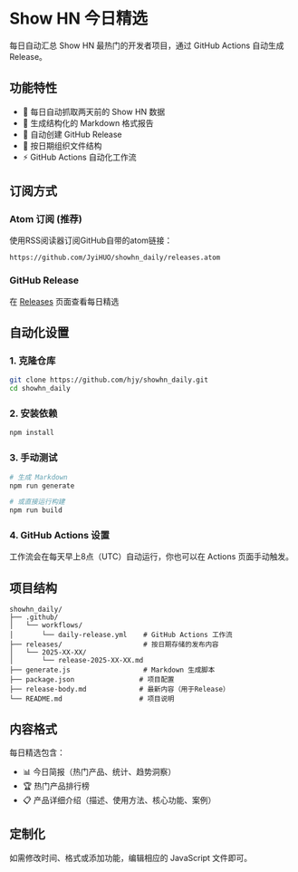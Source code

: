 # Show HN 今日精选

每日自动汇总 Show HN 最热门的开发者项目，通过 GitHub Actions 自动生成 Release。

## 功能特性

- 📅 每日自动抓取两天前的 Show HN 数据
- 📝 生成结构化的 Markdown 格式报告
- 🚀 自动创建 GitHub Release
- 📁 按日期组织文件结构
- ⚡ GitHub Actions 自动化工作流

## 订阅方式

### Atom 订阅 (推荐)
使用RSS阅读器订阅GitHub自带的atom链接：
```
https://github.com/JyiHUO/showhn_daily/releases.atom
```

### GitHub Release
在 [Releases](https://github.com/JyiHUO/showhn_daily/releases) 页面查看每日精选

## 自动化设置

### 1. 克隆仓库
```bash
git clone https://github.com/hjy/showhn_daily.git
cd showhn_daily
```

### 2. 安装依赖
```bash
npm install
```

### 3. 手动测试
```bash
# 生成 Markdown
npm run generate

# 或直接运行构建
npm run build
```

### 4. GitHub Actions 设置
工作流会在每天早上8点（UTC）自动运行，你也可以在 Actions 页面手动触发。

## 项目结构

```
showhn_daily/
├── .github/
│   └── workflows/
│       └── daily-release.yml    # GitHub Actions 工作流
├── releases/                    # 按日期存储的发布内容
│   └── 2025-XX-XX/
│       └── release-2025-XX-XX.md
├── generate.js                  # Markdown 生成脚本  
├── package.json                # 项目配置
├── release-body.md             # 最新内容（用于Release）
└── README.md                   # 项目说明
```

## 内容格式

每日精选包含：
- 📊 今日简报（热门产品、统计、趋势洞察）
- 🏆 热门产品排行榜
- 📋 产品详细介绍（描述、使用方法、核心功能、案例）

## 定制化

如需修改时间、格式或添加功能，编辑相应的 JavaScript 文件即可。
